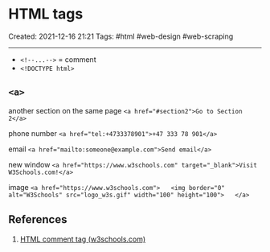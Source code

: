 # HTML tags
Created: 2021-12-16 21:21
Tags: #html #web-design #web-scraping 
***

- `<!--...-->` = comment
- `<!DOCTYPE html>`

## `<a>`
another section on the same page
`<a href="#section2">Go to Section 2</a>`

phone number
`<a href="tel:+4733378901">+47 333 78 901</a>`

email
`<a href="mailto:someone@example.com">Send email</a>`

new window
`<a href="https://www.w3schools.com" target="_blank">Visit W3Schools.com!</a>`

image
`<a href="https://www.w3schools.com">  
<img border="0" alt="W3Schools" src="logo_w3s.gif" width="100" height="100">  
</a>`





## References
1. [HTML comment tag (w3schools.com)](https://www.w3schools.com/tags/tag_comment.asp)